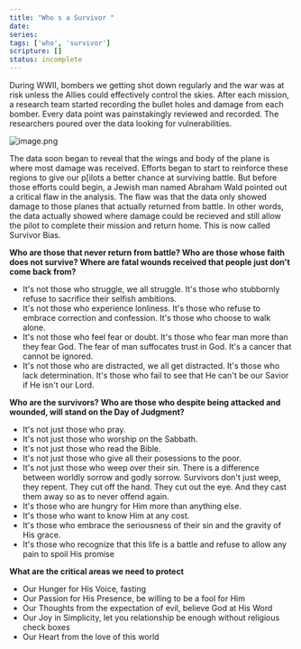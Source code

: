 ```yaml
---
title: "Who s a Survivor "
date: 
series: 
tags: ['who', 'survivor']
scripture: []
status: incomplete
---
```


During WWII, bombers we getting shot down regularly and the war was at risk unless the Allies could effectively control the skies. After each mission, a research team started recording the bullet holes and damage from each bomber. Every data point was painstakingly reviewed and recorded. The researchers poured over the data looking for vulnerabilities.

![image.png](image-3.png)

The data soon began to reveal that the wings and body of the plane is where most damage was received. Efforts began to start to reinforce these regions to give our p[ilots a better chance at surviving battle. But before those efforts could begin, a Jewish man named Abraham Wald pointed out a critical flaw in the analysis. The flaw was that the data only showed damage to those planes that actually returned from battle. In other words, the data actually showed where damage could be recieved and still allow the pilot to complete their mission and return home. This is now called Survivor Bias.

**Who are those that never return from battle? Who are those whose faith does not survive? Where are fatal wounds received that people just don't come back from?**

- It's not those who struggle, we all struggle. It's those who stubbornly refuse to sacrifice their selfish ambitions.
- It's not those who experience lonliness. It's those who refuse to embrace correction and confession. It's those who choose to walk alone.
- It's not those who feel fear or doubt. It's those who fear man more than they fear God. The fear of man suffocates trust in God. It's a cancer that cannot be ignored.
- It's not those who are distracted, we all get distracted. It's those who lack determination. It's those who fail to see that He can't be our Savior if He isn't our Lord.

**Who are the survivors? Who are those who despite being attacked and wounded, will stand on the Day of Judgment?**

- It's not just those who pray.
- It's not just those who worship on the Sabbath.
- It's not just those who read the Bible.
- It's not just those who give all their posessions to the poor.
- It's not just those who weep over their sin. There is a difference between worldly sorrow and godly sorrow. Survivors don't just weep, they repent. They cut off the hand. They cut out the eye. And they cast them away so as to never offend again.
- It's those who are hungry for Him more than anything else.
- It's those who want to know Him at any cost.
- It's those who embrace the seriousness of their sin and the gravity of His grace.
- It's those who recognize that this life is a battle and refuse to allow any pain to spoil His promise

**What are the critical areas we need to protect**

- Our Hunger for His Voice, fasting
- Our Passion for His Presence, be willing to be a fool for Him
- Our Thoughts from the expectation of evil, believe God at His Word
- Our Joy in Simplicity, let you relationship be enough without religious check boxes
- Our Heart from the love of this world